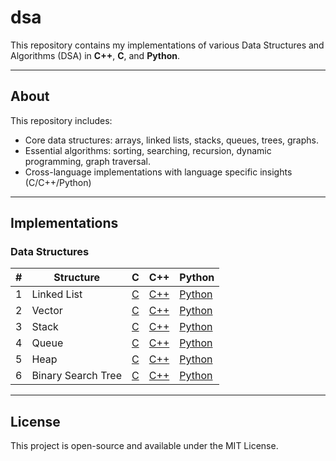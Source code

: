 # dsa

This repository contains my implementations of various Data Structures and Algorithms (DSA) in **C++**, **C**, and **Python**.  

---

## About

This repository includes:

- Core data structures: arrays, linked lists, stacks, queues, trees, graphs.
- Essential algorithms: sorting, searching, recursion, dynamic programming, graph traversal.
- Cross-language implementations with language specific insights (C/C++/Python)

---

## Implementations

### Data Structures

| # | Structure           | C                                                                                           | C++                                                                                             | Python                                                                                                |
|---|---------------------|---------------------------------------------------------------------------------------------|--------------------------------------------------------------------------------------------------|--------------------------------------------------------------------------------------------------------|
| 1 | Linked List         | [C](https://github.com/veronin1/dsa/tree/main/data%20structures/c/linked_list)             | [C++](https://github.com/veronin1/dsa/tree/main/data%20structures/cpp/linked_list)              | [Python](https://github.com/veronin1/dsa/tree/main/data%20structures/python/linked_list)              |
| 2 | Vector              | [C](https://github.com/veronin1/dsa/tree/main/data%20structures/c/vector)                  | [C++](https://github.com/veronin1/dsa/tree/main/data%20structures/cpp/vector)                   | [Python](https://github.com/veronin1/dsa/tree/main/data%20structures/python/vector)                   |
| 3 | Stack               | [C](https://github.com/veronin1/dsa/tree/main/data%20structures/c/stack)                   | [C++](https://github.com/veronin1/dsa/tree/main/data%20structures/cpp/stack)                    | [Python](https://github.com/veronin1/dsa/tree/main/data%20structures/python/stack)                    |
| 4 | Queue               | [C](https://github.com/veronin1/dsa/tree/main/data%20structures/c/queue)                   | [C++](https://github.com/veronin1/dsa/tree/main/data%20structures/cpp/queue)                    | [Python](https://github.com/veronin1/dsa/tree/main/data%20structures/python/queue)                    |
| 5 | Heap                | [C](https://github.com/veronin1/dsa/tree/main/data%20structures/c/heap)                    | [C++](https://github.com/veronin1/dsa/tree/main/data%20structures/cpp/heap)                     | [Python](https://github.com/veronin1/dsa/tree/main/data%20structures/python/heap)                     |
| 6 | Binary Search Tree  | [C](https://github.com/veronin1/dsa/tree/main/data%20structures/c/binary_search_tree)      | [C++](https://github.com/veronin1/dsa/tree/main/data%20structures/cpp/binary_search_tree)       | [Python](https://github.com/veronin1/dsa/tree/main/data%20structures/python/binary_search_tree)       |

---

## License

This project is open-source and available under the MIT License.
